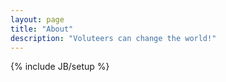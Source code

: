 ```yaml
---
layout: page
title: "About"
description: "Voluteers can change the world!"
---
```

{% include JB/setup %}
